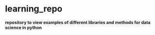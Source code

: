 # learning_repo
#### repository to view examples of different libraries and methods for data science in python
